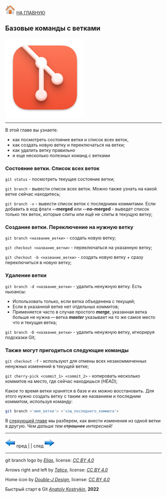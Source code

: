[![home](./images/home.png)](./readme.md "Домой") [НА ГЛАВНУЮ](./readme.md "Вернуться на главную страницу")

## Базовые команды с ветками

![git_branch_logo](./images/git_branch_basic.png)

---

В этой главе вы узнаете: 
* как посмотреть состояние ветки и список всех веток,  
* как создать новую ветку и переключаться на ветки;  
* как удалить ветку правильно   
* и еще несколько полезных команд с ветками

### Состояние ветки. Список всех веток

`git status` - посмотреть текущее состояние ветки;

`git branch` - вывести список всех веток. Можно также узнать на какой ветке сейчас находитесь;

`git branch -v` - вывести список веток c последними коммитами. Если добавить в код флаги 
**--merged** или **--no-merged** - выведет список только тех веток,
 которые слиты или ещё не слиты в текущую ветку;

### Создание ветки. Переключение на нужную ветку

`git branch <название_ветки>` - создать новую ветку;

`git checkout <название_ветки>` - переключаться на указанную ветку;

`git checkout -b <название_ветки>` - создать новую ветку + сразу переключиться в новую ветку;

### Удаление ветки

`git branch -d <название_ветки>` - удалить ненужную ветку. Есть ньюансы:  
* Использовать только, если ветка объеденена с текущей;  
* Если в указанной ветке нет отдельных коммитов; 
* Применяется часто в случае простого ***merge***, указанная ветка больше не нужна — ветка ***master*** указывает на то же самое место что и текущая ветка;

`git branch -D <название_ветки>` - удалить ненужную ветку, игнорируя подсказки Git;

### Также могут пригодиться следующие команды

`git checkout -f` - используют для отмены всех незакоммиченных ненужных изменений в текущей ветке;

`git cherry-pick <сommit_1> <сommit_2>` - копировать несколько коммитов на место, где сейчас находишься (*HEAD*);

Какое то время ветки хранятся в базе и их можно восстановить. Для этого нужно создать ветку с таким же названием и последним коммитом, используя команду:   
 
~~~bash
git branch <'имя_ветки'> <'хэш_последнего_коммита'>
~~~

В [следующей главе](./merging_branches.md) мы разберем, как внести изменения из одной ветки в другую. *Чем дальше тем ~~страшнее~~ интересней!*

---

[![previous](./images/arrow_left.png)](./branching.md "Предыдущая")
пред | | след [![next](./images/arrow_right.png)](./merging_branches.md "Следующая")

---

git branch logo by *[Elias](https://eliasruiz.com/)*, 
license: *[CC BY 4.0](https://creativecommons.org/licenses/by/4.0/)*

Arrows right and left by *[Tatice](http://tatice.deviantart.com)*, 
license: *[CC BY 4.0](https://creativecommons.org/licenses/by/4.0/)*

Home icon by *[Double-J Design](http://www.doublejdesign.co.uk)*, 
license: *[CC BY 4.0](https://creativecommons.org/licenses/by/4.0/)*

Быстрый старт в Git *[Anatoly Kostrykin](https://github.com/Anatoly-web-dev)*, **2022**